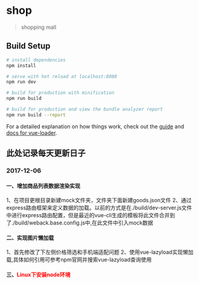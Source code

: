 # shop

> shopping mall

## Build Setup

``` bash
# install dependencies
npm install

# serve with hot reload at localhost:8080
npm run dev

# build for production with minification
npm run build

# build for production and view the bundle analyzer report
npm run build --report
```

For a detailed explanation on how things work, check out the [guide](http://vuejs-templates.github.io/webpack/) and [docs for vue-loader](http://vuejs.github.io/vue-loader).


## 此处记录每天更新日子
### 2017-12-06
#### 一、增加商品列表数据渲染实现
1、在项目更根目录新建mock文件夹，文件夹下面新建goods.json文件
2、通过express路由框架来定义数据的加载。以前的方式是在./build/dev-server.js文件中进行express路由配置，但是最近的vue-cli生成的模板将此文件合并到了./build/weback.base.config.js中,在此文件中引入mock数据
#### 二、实现图片懒加载
1、首先修改了下左侧价格筛选和手机端适配问题
2、使用vue-lazyload实现懒加载,具体如何引用可参考npm官网并搜索vue-lazyload查询使用
#### 三、<font color="red">Linux下安装node环境</font>